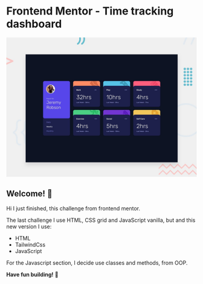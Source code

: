 # Frontend Mentor - Time tracking dashboard

![Design preview for the Time tracking dashboard coding challenge](./src/design/desktop-preview.jpg)

## Welcome! 👋

Hi I just finished, this challenge from frontend mentor.

The last challenge I use HTML, CSS grid and JavaScript vanilla, but and this new version I use:
  - HTML
  - TailwindCss
  - JavaScript
  
For the Javascript section, I decide use classes and methods, from OOP.





**Have fun building!** 🚀
